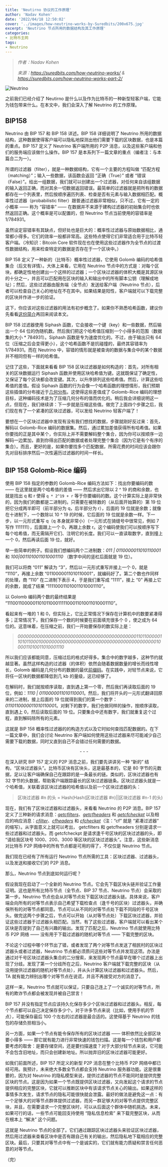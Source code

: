 ```yaml
---
title: 'Neutirno 协议的工作原理'
author: 'Nadav Kohen'
date: '2022/04/18 12:50:02'
cover: '../images/how-neutrino-works-by-Suredbits/200x675.jpg'
excerpt: 'Neutrino 节点所用的数据结构及其工作原理'
categories:
- 比特币主网
tags:
- Neutrino
---
```



> *作者：Nadav Kohen*
> 
> *来源：<https://suredbits.com/how-neutrino-works/> & <https://suredbits.com/how-neutrino-works-part-2/>*



![Neutrino](../images/how-neutrino-works-by-Suredbits/200x675.jpg)

之前我们已经介绍了 Neutirno 是什么以及作为比特币的一种新型轻客户端，它能为钱包带来什么。在本文中，我们会深入了解 Neutrino 的工作原理。

## BIP158

Neutrino 由 BIP 157 和 BIP 158 详述。BIP 158 详细说明了 Neutrino 所用的数据结构，这种数据使得客户端可以隐私地探测出他们需要下载的区块数据，也是本篇的重点。BIP 157 定义了 Neutrino 客户端所用的 P2P 消息，以及这些客户端和他们的服务端应该做什么操作。BIP 157 是本系列下一篇文章的重点（编者注：与本篇合二为一）。

所谓的过滤器（filter），就是一种数据结构，它有一个主要的方程叫做 “匹配方程（matching）”；输入一些数据，该函数会返回 “正确（True）” 或者 “错误（False）”。给出一组数据，我们就可以创建出一个过滤器，对任何来自该组数据的输入返回正确，而对其余一切数据返回错误。最简单的过滤器就是把所有的数据都存在一个列表里，然后按顺序遍历列表、检查是否有元素与输入数据相匹配。概率性过滤器（probabilistic filter）跟普通过滤器非常相似，只不过，它有一定的小概率 —— 称为 “容错率” —— 在数据并不来源于建构过滤器的初始集合时也依然返回正确。这个概率是可以配置的，但 Neutrino 节点当前使用的容错率是 1/784931。

虽然设定容错率有其缺点，但好处也是巨大的：概率性过滤器与原始数据相比，通常都小得多。它们的效率一般都非常高。这些特点使得它们非常适合用于比特币轻客户端。（冷知识：Bitcoin Core 软件现在也在使用这些过滤器作为全节点的过渡性数据结构，用来检查特定的数据是否存在于一个区块中。）

BIP 158 定义了一种新的（比特币）概率性过滤器，它使用 Golomb 编码的哈希值集合（后文有详情）。大体上来看，它用在 Neutrino 节点中的方式是：对每个区块，都确定性地创建出一个这样的过滤器；一个区块过滤器的体积大概是其源区块的十分之一，并且可以匹配用在区块的输入和输出中的所有脚本公钥（理解成地址）；然后，这些过滤器由服务端（全节点）发送给客户端（Neutrino 节点），后者可以检查自己关心的地址在不在其中。如果结果是阳性，客户端就可以下载完整的区块并作进一步的验证。

这下，你应该对这些过滤器的用法有初步概念了。如果你不熟悉哈希函数，建议你先看看[这份简介](https://www.google.com/url?q=https://en.wikipedia.org/wiki/Hash_function&sa=D&ust=1573000991768000&usg=AFQjCNGjE_uWUxIVH9TUhGJDk8v4pNTFlQ)再回来阅读本文。

BIP 158 过滤器使用 Siphash 函数，它会接收一个键（key）和一些数据，然后输出一个 64 位的伪随机数。然后我们把这个哈希值压缩到一个小得多的范围（数据集的大小 * 784931）。Siphash 函数是专为速度优化的。不过，由于输出只有 64 位（压缩之后会变得更小），这个哈希函数不是抗碰撞的，最终其容错率为 1/784931。而在 Neutrino 中，容错的情形就是被查询的数据与集合中的某个数据并不相同但有一样的哈希值。

记住了这些，下面就来看看 BIP 158 区块过滤器是如何构造的：首先，对所有相关的区块数据运行 Siphash 函数并使用区块哈希值为键。这就既保证了确定性，又保证了每个区块都会改变键。其次，以升序排列这些哈希值。然后，计算这些哈希值的差值。假设 Siphash 函数的行为会像一个哈希函数的理想情形，我们预期这些插值的分布接近于[几何分布](https://www.google.com/url?q=https://en.wikipedia.org/wiki/Geometric_distribution&sa=D&ust=1573075137288000&usg=AFQjCNFbJG4m01RRMocvaixemspgNu2LAg)。这使得这些差值成了 Golomb-Rice 编码的理想目标，这种编码技术是为了压缩几何分布的值而优化的。稍后我会详细说明这一点，但现在，我们继续讲：下一步就是压缩这些值。做完了上面四个步骤之后，我们现在有了一个紧凑的区块过滤器，可以发给 Neutrino 轻客户端了！

要想在一个区块过滤器中发现有没有我们想找的数据，步骤就刚好反过来：首先，解码以 Golomb-Rice 编码的数据集。然后，通过累加差值获得所有哈希值。如果你要找的正是其中某个，你实际上并不需要解码整个集合，因为你可以按顺序一边解码一边累加，直到你得出匹配的数据或者处理完整个集合（因为它是有个有序的集合）。而且，更好的是，如果你要找多个匹配数据，所需花费的时间应该会跟你先对目标排序然后一次性遍历过滤器的时间一样长。

## BIP 158 Golomb-Rice 编码

使用 BIP 158 指定的参数的 Golomb-Rice 编码方法如下：找出你要编码的数 —— 在这里就是两个哈希值的差值 —— 然后求出它除以 2 ^ 19 的商和余数，也就是找出 q 和 r 使得  ` q * 2^19 + r `  等于你要编码的数。这个计算实际上是非常快的，因为我们的数都是二进制的。只需要在被除数的（从后面开始算的）第 19 位把它分成两半即可（前半部分为 q，后半部分为 r），后面的 19 位就是余数；就像在十进制下，一个数除以 10 ^ 19 的时候，它后面的 19 位就是余数一样。下一步，以一元形式重写 q（q 本身就非常小）（一元形式在骑缝号中很常见，例如 7 写作 1111111），后面跟上一个 0，再跟上余数 r。这个编码使我们可以按顺序写下每个哈希值，而无需隔开它们、注明它的长度。我们可以一直读取数字，直到撞上一个 0，然后再读后面 19 位，就好。

举一些简单的例子。假设我们想编码两个二进制数：*011 | 0110000011010110001* 和 *100|0011010011010001110* （数字中间的竖杠后面就是 19 位）。

我们可以将商 “011” 解读为 “3”，然后以一元形式重写并接上一个 0，就是 “1110”，再接上余数 “0110000011010110001”，就编码好了。第二个数也作同样的处理，商 “110” 在二进制下表示 4，于是我们重写成 “1111”，接上 “0” 再接上它的余数，就成了结果 “111100011010011010001110”。

以 Golomb 编码两个数的最终结果是 “11100110000011010110001111100011010011010001110”。

看起来有一堆的 1 和 0，但实际上，它比正常情况下保存在计算机中的数要紧凑得多；正常情况下，我们保存一个数的时候要在前面填充很多个 0 ，使之成为 64 位的。这意味着，在压缩之前，我们一开始要保存的数实际上是：

> *00000000000000000000000000000000000000000001101100000110101100010000000000000000000000000000000000000000001000011010011010001110* 

所以我们应该都能同意，压缩过后的格式好得多。集合中的数字越多，这种节约就越显著。虽然这样构造的过滤器（的体积）依然会随着数据数量的增长而线性增长，Golomb 编码是几何分布的数据的最优[前缀码](https://www.google.com/url?q=https://en.wikipedia.org/wiki/Prefix_code&sa=D&ust=1573088249156000&usg=AFQjCNFhPJ9LcpbAFsY66gGudVCPMxMGpA)。在实践中，对轻节点来说，它将任一区块的数据都降低到几 kb 的量级，这已经够了。

在解码时，我们就按顺序读取，直到遇上第一个零，然后我们再读取后面的 19 位，例如：*1110 | 0110000011010110001*。然后，我们将开头的一元形式翻译回原来的二进制，接上后面的 19 位就得到我们的第一个数字： *0110110000011010110001*。对剩下的数字，我们也做同样的操作，按顺序读取，直到遇上 0，然后读取后面的 19 位。只要集合中还有数字，我们就重复这个过程，直到解码除所有的元素。

这就是 BIP 158 概率性过滤器的的构造方式以及它时如何查找匹配数据的。在下一篇文章中，我们会讨论 Neutrino 客户端如何使用这些过滤器来尽可能减少自己需要下载的数据，同时又直到自己不会错过任何需要的数据。

<p style="text-align:center">- - -</p>


在深入研究 BIP 157 定义的 P2P 消息之前，我们要先讲讲另一种 “新的” 结构，“区块过滤器头”。比特币区块有区块头，这是最基本的，它是 80 字节的元数据，足以让客户端确保自己在跟踪的是一条最长的链。类似的，区块过滤器也有 32 字节的头数据，帮助客户端跟踪最长的区块过滤器链条。区块过滤器头就是一个哈希值，关联着该区块过滤器的哈希值以及前一个区块过滤器的头：

> 区块过滤器 #n 的头 = Hash(Hash(区块过滤器 #n)||区块过滤器 #n-1 的头)

现在，我们有了区块过滤器和过滤器头，来看看 Neutrino 的 P2P 消息。BIP 157 定义了三种新的请求消息：[*getcfilters*](https://github.com/bitcoin/bips/blob/master/bip-0157.mediawiki#getcfilters)、[*getcfheaders*](https://github.com/bitcoin/bips/blob/master/bip-0157.mediawiki#getcfheaders) 和 [*getcfcheckpt*](https://github.com/bitcoin/bips/blob/master/bip-0157.mediawiki#getcfcheckpt) 以及相应的响应消息：[*cfilter*](https://github.com/bitcoin/bips/blob/master/bip-0157.mediawiki#cfilter)、[*cfheaders*](https://github.com/bitcoin/bips/blob/master/bip-0157.mediawiki#cfheaders) 和 [*cfcheckpt*](https://github.com/bitcoin/bips/blob/master/bip-0157.mediawiki#cfcheckpt)（注：“cf” 就是 “紧凑过滤器” 的缩写）。从字面意义上就可以考出， getcfilters 和 getcfheaders 分别是请求一些过滤器和过滤器头。而 getcfcheckpt 是请求逢千号区块的区块过滤器的头，即 “请给我区块号 1000、200、3000 等区块的区块过滤器头”。注意，这些新消息对比特币 P2P 网络中的所有节点都是可用的得了，不仅仅是 Neutrino 节点。

我们现在已经有了所有运行 Neutrino 节点所需的工具：区块过滤器、过滤器头，以及发送和接收它们的 P2P 消息。

那么，Neutrino 节点到底如何运行呢？

假设我现在启动了一个全新的 Neutrino 节点。它会先下载区块头链并验证工作量证明。这也是所有比特币节点（全节点、BIP 37 节点、Neutrino 节点）会采取的第一步。Neutrino 节点也会从对等节点处下载区块过滤器头链。具体来说，客户端会向所有的对等节点表示自己希望下载检查点（逢千号的区块）过滤器头，并确保所有的对等节点都同意。节点可以从不同的对等节点处下载不同段的千号区块头。做完这两个步骤之后，节点可以开始（从对等节点处）下载区块过滤器，并验证这些过滤器于过滤器头相匹配。当然，有了这些过滤器，客户端就可以看出某个区块是否提到了自己有兴趣的输出。发现了匹配之后，Neutrino 节点就使用比特币 P2P 网络 —— 没有用于下载过滤器的随机对等节点 —— 下载完整的区块。

不论这个过程中哪个环节出了错，或者发现了两个对等节点发送了相民村的区块过滤器头或者过滤器，Neutrino 节点都必须质问这些对等节点并发现这项。办法是通过对千号区块过滤器头集合的二分搜索，来发现两个节点最早在哪个过滤器上出现了分歧。发现了第一个分歧所在之后，Neutrino 客户端就下载完整的区块（从没用提供过滤器的随机对等节点处），并从头计算区块过滤器和过滤器头。然后，TA 就有能力辨别出哪个对等节点在说谎，并且不再接受对方的消息了。

这样一来，Neutrino 节点就可以保证，只要自己连上了一个诚实的对等节点，所有的欺诈节点都会被发现并被自己禁言！

BIP 157 并没有指定节点应该持久化保存多少个区块过滤器和过滤器头。相反，每个节点都可以自己决定保存多少个。对于许多节点来说（比如，使用手机的节点），可能保存最后 100 个左右的过滤器是最合适的。这使得基于 Neutrino 的钱包的存储负担相当小。

另一方面，如果一个节点有能令保存所有的区块过滤器 —— 体积依然比全部区块要小得多 —— 那它就有能力进行非常快速的钱包扫描。这是每一个钱包和用户都要考虑的取舍：是要存储空间，还是要扫描速度？对于大部分轻节点来说，它可能不会包含旧地址，而只会创建新地址。所以抛弃旧的区块过滤器可能更好。

如我们前面所述，BIP 157 所定义的新型 P2P 消息在整个比特币 P2P 网络中都已经可用。我预计，未来绝大多数全节点都会支持 Neutrino 服务器功能。这是很重要的，因为对 Neutrino 的隐私模型来说，提供过滤器的节点不能同时是提供完整区块的节点。这是因为如果一个节点既提供区块过滤器，又向发起这个请求的节点提供相应的完整区块，它就可以推断区块中有该请求节点关心的输出。如果这样的事情多次发生，请求节点的隐私可能很快就会泄露。最好的做法是避免这一点：有一个足够大的对等节点群体提供过滤器，而另一群足够大的对等节点提供完整区块，并且，在需要请求一个完整区块时，可以从后面这个群体中随机挑选。未来，如果可行的话，一些节点可能回支持使用 “隐私信息检索” 来下载完整区块，从而在根本上 “解决” 这个问题。

这就是 Neutrino 节点的全部了。它们通过跟踪区块过滤器头来验证区块过滤器，然后用过滤器来查看区块中是否有跟自己有关的输出，然后隐私地下载相应的完整区块。最后，只要其对等节点中有一个是诚实的，它们就有能力质疑和禁言任何恶意的对等节点。

（完）